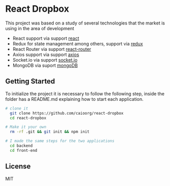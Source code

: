 
React Dropbox
======================================

This project was based on a study of several technologies that the market is using in the area of development

- React support via support [react](https://babeljs.io)
- Redux for state management among others, support via [redux](https://redux.js.org/)
- React Router via support [react-router](https://github.com/ReactTraining/react-router/tree/v3/docs)
- Axios support via support [axios](https://github.com/axios/axios)
- Socket.io via support [socket.io](https://socket.io)
- MongoDB via suport [mongoDB](https://www.mongodb.com/)

Getting Started
---------------
To initialize the project it is necessary to follow the following step, inside the folder has a README.md explaining how to start each application.

```sh
# clone it
  git clone https://github.com/caioorg/react-dropbox
  cd react-dropbox

# Make it your own
  rm -rf .git && git init && npm init

# I made the same steps for the two applications
  cd backend
  cd front-end
```

License
-------

MIT
